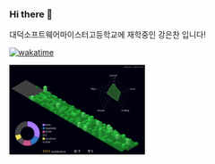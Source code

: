 ### Hi there 👋

대덕소프트웨어마이스터고등학교에 재학중인 강은찬 입니다! 

[![wakatime](https://wakatime.com/badge/user/018edf54-3655-48e6-bfe5-a9b302a5132c.svg)](https://wakatime.com/@018edf54-3655-48e6-bfe5-a9b302a5132c)

<img src="./profile-3d-contrib/profile-night-green.svg" width="48%" />

